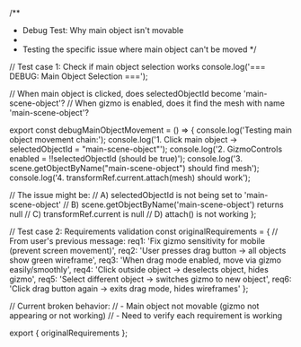 /**
 * Debug Test: Why main object isn't movable
 * 
 * Testing the specific issue where main object can't be moved
 */

// Test case 1: Check if main object selection works
console.log('=== DEBUG: Main Object Selection ===');

// When main object is clicked, does selectedObjectId become 'main-scene-object'?
// When gizmo is enabled, does it find the mesh with name 'main-scene-object'?

export const debugMainObjectMovement = () => {
  console.log('Testing main object movement chain:');
  console.log('1. Click main object → selectedObjectId = "main-scene-object"');
  console.log('2. GizmoControls enabled = !!selectedObjectId (should be true)');
  console.log('3. scene.getObjectByName("main-scene-object") should find mesh');
  console.log('4. transformRef.current.attach(mesh) should work');
  
  // The issue might be:
  // A) selectedObjectId is not being set to 'main-scene-object'
  // B) scene.getObjectByName('main-scene-object') returns null
  // C) transformRef.current is null
  // D) attach() is not working
};

// Test case 2: Requirements validation
const originalRequirements = {
  // From user's previous message:
  req1: 'Fix gizmo sensitivity for mobile (prevent screen movement)',
  req2: 'User presses drag button → all objects show green wireframe',
  req3: 'When drag mode enabled, move via gizmo easily/smoothly', 
  req4: 'Click outside object → deselects object, hides gizmo',
  req5: 'Select different object → switches gizmo to new object',
  req6: 'Click drag button again → exits drag mode, hides wireframes'
};

// Current broken behavior:
// - Main object not movable (gizmo not appearing or not working)
// - Need to verify each requirement is working

export { originalRequirements };